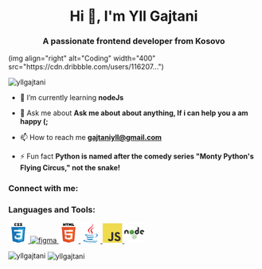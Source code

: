 <h1 align="center">Hi 👋, I'm Yll Gajtani</h1>
<h3 align="center">A passionate frontend developer from Kosovo</h3>
(img align="right" alt="Coding" width="400" src="https://cdn.dribbble.com/users/116207...")

<p align="left"> <img src="https://komarev.com/ghpvc/?username=yllgajtani&label=Profile%20views&color=0e75b6&style=flat" alt="yllgajtani" /> </p>

- 🌱 I’m currently learning **nodeJs**

- 💬 Ask me about **Ask me about about anything, If i can help you a am happy (;**

- 📫 How to reach me **gajtaniyll@gmail.com**

- ⚡ Fun fact **Python is named after the comedy series "Monty Python's Flying Circus," not the snake!**

<h3 align="left">Connect with me:</h3>
<p align="left">
</p>

<h3 align="left">Languages and Tools:</h3>
<p align="left"> <a href="https://www.w3schools.com/css/" target="_blank" rel="noreferrer"> <img src="https://raw.githubusercontent.com/devicons/devicon/master/icons/css3/css3-original-wordmark.svg" alt="css3" width="40" height="40"/> </a> <a href="https://www.figma.com/" target="_blank" rel="noreferrer"> <img src="https://www.vectorlogo.zone/logos/figma/figma-icon.svg" alt="figma" width="40" height="40"/> </a> <a href="https://www.w3.org/html/" target="_blank" rel="noreferrer"> <img src="https://raw.githubusercontent.com/devicons/devicon/master/icons/html5/html5-original-wordmark.svg" alt="html5" width="40" height="40"/> </a> <a href="https://www.java.com" target="_blank" rel="noreferrer"> <img src="https://raw.githubusercontent.com/devicons/devicon/master/icons/java/java-original.svg" alt="java" width="40" height="40"/> </a> <a href="https://developer.mozilla.org/en-US/docs/Web/JavaScript" target="_blank" rel="noreferrer"> <img src="https://raw.githubusercontent.com/devicons/devicon/master/icons/javascript/javascript-original.svg" alt="javascript" width="40" height="40"/> </a> <a href="https://nodejs.org" target="_blank" rel="noreferrer"> <img src="https://raw.githubusercontent.com/devicons/devicon/master/icons/nodejs/nodejs-original-wordmark.svg" alt="nodejs" width="40" height="40"/> </a> </p>

<p><img align="left" src="https://github-readme-stats.vercel.app/api/top-langs?username=yllgajtani&show_icons=true&locale=en&layout=compact" alt="yllgajtani" /></p>

<p>&nbsp;<img align="center" src="https://github-readme-stats.vercel.app/api?username=yllgajtani&show_icons=true&locale=en" alt="yllgajtani" /></p>
